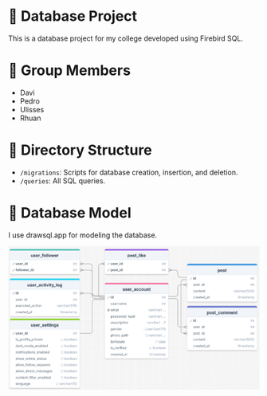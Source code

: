 # 💫 Database Project

This is a database project for my college developed using Firebird SQL.

# 🙏 Group Members

* Davi
* Pedro
* Ulisses
* Rhuan

# 📕 Directory Structure

- `/migrations`: Scripts for database creation, insertion, and deletion.
- `/queries`: All SQL queries.

# 🧱 Database Model

I use drawsql.app for modeling the database.

![Database model image](/images/db_model.png)
